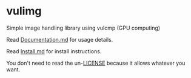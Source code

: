 # vulimg
Simple image handling library using vulcmp (GPU computing)

Read [Documentation.md](https://github.com/Doi6doi/vulimg/blob/main/Documentation.md) for usage details.

Read [Install.md](https://github.com/Doi6doi/vulimg/blob/main/Install.md) for install instructions.

You don't need to read the un-[LICENSE](https://github.com/Doi6doi/vulimg/blob/main/LICENSE) because it allows whatever you want.
